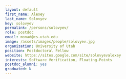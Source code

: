```yaml
---
layout: default
first_name: Alexey
last_name: Solovyev
key: solovyev
permalink: /persons/solovyev/
role: postdoc
email: monad@cs.utah.edu
image: /assets/images/people/solovyev.jpg
organization: University of Utah
position: Postdoctoral Fellow
website: https://sites.google.com/site/solovyevalexey
interests: Software Verification, Floating-Points
postdoc_alumni: yes
graduated: N
---
```

